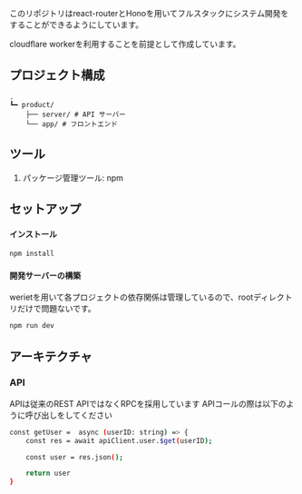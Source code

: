 このリポジトリはreact-routerとHonoを用いてフルスタックにシステム開発をすることができるようにしています。

cloudflare workerを利用することを前提として作成しています。

## プロジェクト構成
```
.
┗━ product/
    ├── server/ # API サーバー
    └── app/ # フロントエンド
```
## ツール
1. パッケージ管理ツール: npm

## セットアップ
#### インストール
```sh
npm install
```

#### 開発サーバーの構築
werietを用いて各プロジェクトの依存関係は管理しているので、rootディレクトリだけで問題ないです。
```sh
npm run dev
```

## アーキテクチャ
### API
APIは従来のREST APIではなくRPCを採用しています
APIコールの際は以下のように呼び出しをしてください

```sh
const getUser =  async (userID: string) => {
    const res = await apiClient.user.$get(userID);

    const user = res.json();

    return user
}
```
